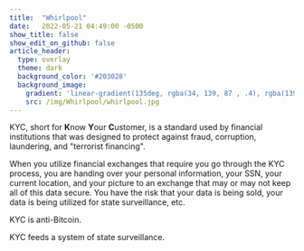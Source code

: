 ```yaml
---
title:  "Whirlpool"
date:   2022-05-21 04:49:00 -0500
show_title: false
show_edit_on_github: false
article_header:
  type: overlay
  theme: dark
  background_color: '#203028'
  background_image:
    gradient: 'linear-gradient(135deg, rgba(34, 139, 87 , .4), rgba(139, 34, 139, .4))'
    src: /img/Whirlpool/whirlpool.jpg
---
```


KYC, short for **K**now **Y**our **C**ustomer, is a standard used by financial institutions that was designed to protect against fraud, corruption, laundering, and "terrorist financing".

When you utilize financial exchanges that require you go through the KYC process, you are handing over your personal information, your SSN, your current location, and your picture to an exchange that may or may not keep all of this data secure. You have the risk that your data is being sold, your data is being utilized for state surveillance, etc.

KYC is anti-Bitcoin.

KYC feeds a system of state surveillance.
